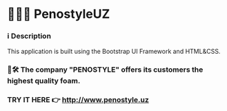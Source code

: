 # 👷🏻‍♂️ PenostyleUZ

### ℹ️ Description

This application is built using the Bootstrap UI Framework and HTML&CSS.

### 🧰🛠 The company "PENOSTYLE" offers its customers the highest quality foam.

### TRY IT HERE 👉 http://www.penostyle.uz
